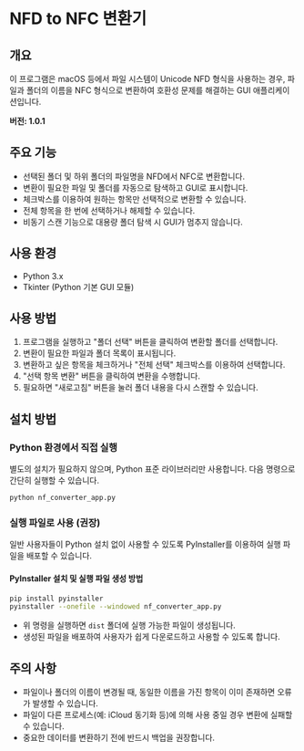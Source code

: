 # NFD to NFC 변환기

## 개요
이 프로그램은 macOS 등에서 파일 시스템이 Unicode NFD 형식을 사용하는 경우, 파일과 폴더의 이름을 NFC 형식으로 변환하여 호환성 문제를 해결하는 GUI 애플리케이션입니다.

**버전: 1.0.1**

## 주요 기능

- 선택된 폴더 및 하위 폴더의 파일명을 NFD에서 NFC로 변환합니다.
- 변환이 필요한 파일 및 폴더를 자동으로 탐색하고 GUI로 표시합니다.
- 체크박스를 이용하여 원하는 항목만 선택적으로 변환할 수 있습니다.
- 전체 항목을 한 번에 선택하거나 해제할 수 있습니다.
- 비동기 스캔 기능으로 대용량 폴더 탐색 시 GUI가 멈추지 않습니다.

## 사용 환경
- Python 3.x
- Tkinter (Python 기본 GUI 모듈)

## 사용 방법

1. 프로그램을 실행하고 "폴더 선택" 버튼을 클릭하여 변환할 폴더를 선택합니다.
2. 변환이 필요한 파일과 폴더 목록이 표시됩니다.
3. 변환하고 싶은 항목을 체크하거나 "전체 선택" 체크박스를 이용하여 선택합니다.
4. "선택 항목 변환" 버튼을 클릭하여 변환을 수행합니다.
5. 필요하면 "새로고침" 버튼을 눌러 폴더 내용을 다시 스캔할 수 있습니다.

## 설치 방법

### Python 환경에서 직접 실행

별도의 설치가 필요하지 않으며, Python 표준 라이브러리만 사용합니다. 다음 명령으로 간단히 실행할 수 있습니다.

```bash
python nf_converter_app.py
```

### 실행 파일로 사용 (권장)

일반 사용자들이 Python 설치 없이 사용할 수 있도록 PyInstaller를 이용하여 실행 파일을 배포할 수 있습니다.

#### PyInstaller 설치 및 실행 파일 생성 방법

```bash
pip install pyinstaller
pyinstaller --onefile --windowed nf_converter_app.py
```

- 위 명령을 실행하면 `dist` 폴더에 실행 가능한 파일이 생성됩니다.
- 생성된 파일을 배포하여 사용자가 쉽게 다운로드하고 사용할 수 있도록 합니다.

## 주의 사항

- 파일이나 폴더의 이름이 변경될 때, 동일한 이름을 가진 항목이 이미 존재하면 오류가 발생할 수 있습니다.
- 파일이 다른 프로세스(예: iCloud 동기화 등)에 의해 사용 중일 경우 변환에 실패할 수 있습니다.
- 중요한 데이터를 변환하기 전에 반드시 백업을 권장합니다.
